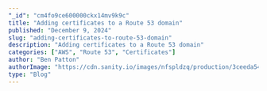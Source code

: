 ```yaml
---
"_id": "cm4fo9ce600000ckx14mv9k9c"
title: "Adding certificates to a Route 53 domain"
published: "December 9, 2024"
slug: "adding-certificates-to-route-53-domain"
description: "Adding certificates to a Route 53 domain"
categories: ["AWS", "Route 53", "Certificates"]
author: "Ben Patton"
authorImage: "https://cdn.sanity.io/images/nfspldzq/production/3ceeda54221c7c0614ecc51f955c7be39a1da34e-512x512.jpg"
type: "Blog"
---
```

